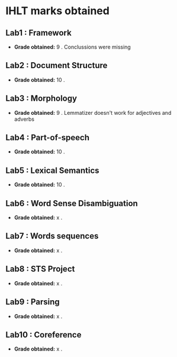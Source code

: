 # IHLT marks obtained

## Lab1 : Framework

* **Grade obtained:** 9 . Conclussions were missing

## Lab2 : Document Structure

* **Grade obtained:** 10 .

## Lab3 : Morphology

* **Grade obtained:** 9 . Lemmatizer doesn't work for adjectives and adverbs

## Lab4 : Part-of-speech

* **Grade obtained:** 10 . 

## Lab5 : Lexical Semantics

* **Grade obtained:** 10 . 

## Lab6 : Word Sense Disambiguation

* **Grade obtained:** x . 

## Lab7 : Words sequences

* **Grade obtained:** x . 

## Lab8 : STS Project

* **Grade obtained:** x . 

## Lab9 : Parsing

* **Grade obtained:** x . 

## Lab10 : Coreference

* **Grade obtained:** x . 
